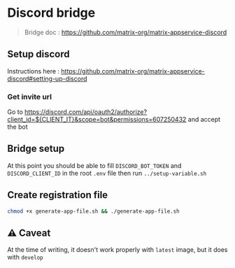 # Discord bridge

> Bridge doc : <https://github.com/matrix-org/matrix-appservice-discord>

## Setup discord

Instructions here : <https://github.com/matrix-org/matrix-appservice-discord#setting-up-discord>

### Get invite url

Go to <https://discord.com/api/oauth2/authorize?client_id=${CLIENT_IT}&scope=bot&permissions=607250432> and accept the bot

## Bridge setup

At this point you should be able to fill `DISCORD_BOT_TOKEN` and `DISCORD_CLIENT_ID` in the root `.env` file then run `../setup-variable.sh`

## Create registration file

```bash
chmod +x generate-app-file.sh && ./generate-app-file.sh
```

## ⚠️ Caveat

At the time of writing, it doesn't work properly with `latest` image, but it does with `develop`
